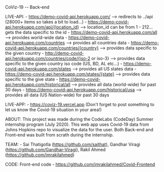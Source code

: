 CoViz-19 -- Back-end

LIVE-API: - https://demo-covid-api.herokuapp.com/ --> redirects to ../api (28000+ items so takes a bit to load...) 
          - https://demo-covid-api.herokuapp.com/api/{location_id} --> location_id can be from 1 - 212... gets the data specific to the id
          - https://demo-covid-api.herokuapp.com/all --> provides world-wide data 
          - https://demo-covid-api.herokuapp.com/countries --> provides all countries data
          - https://demo-covid-api.herokuapp.com/countries/{country} --> provides data specific to the given country
          - http://demo-covid-api.herokuapp.com/countries/code/{iso-2 or iso-3} --> provides data specific to the given country iso code (US, BD, AL etc...)
          - https://demo-covid-api.herokuapp.com/states --> provides all US states data
          - https://demo-covid-api.herokuapp.com/states/{state} --> provides data specific to the give state
          - https://demo-covid-api.herokuapp.com/historical/all --> provides all data (world-wide) for past 30 days
          - https://demo-covid-api.herokuapp.com/historical/usa --> provides all data (US Nation-wide) for past 30 days

LIVE-APP: - https://coviz-19.vercel.app (Don't forget to post something to let us know the Covid-19 situation in your area!)
            
ABOUT: This project was made during the CodeLabs (CodeDay) Summer internship program (July 2020). This web app uses Covid-19 data from Johns Hopkins repo to visualize the data for the user. Both Back-end and Front-end was built from scrath during the internship.

TEAM: - Sai Thatigotla (https://github.com/saithat), Gandhar Viragi (https://github.com/Gandhar-Viragi), Rakil Ahmed (https://github.com/imrakilahmed)

CODE: Front-end code - https://github.com/imrakilahmed/Covid-Frontend
